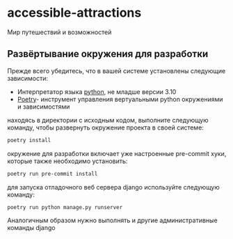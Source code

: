 # accessible-attractions
Мир путешествий и возможностей


## Развёртывание окружения для разработки
Прежде всего убедитесь, что в вашей системе установлены следующие зависимости:
- Интерпретатор языка [python](https://www.python.org/), не младше версии 3.10
- [Poetry](https://python-poetry.org/)- инструмент управления вертуальными python окружениями и зависимостями

находясь в директории с исходным кодом, выполните следующую команду, чтобы развернуть окружение проекта в своей системе:
```bash
poetry install
```

окружение для разработки включает уже настроенные pre-commit хуки, которые также необходимо установить:
```bash
poetry run pre-commit install
```

для запуска отладочного веб сервера django используйте следующую команду:
```bash
poetry run python manage.py runserver
```

Аналогичным образом нужно выполнять и другие административные команды django
